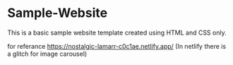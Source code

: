 # Sample-Website

This is a basic sample website template created using HTML and CSS only.

for referance https://nostalgic-lamarr-c0c1ae.netlify.app/ (In netlify there is a glitch for image carousel)

